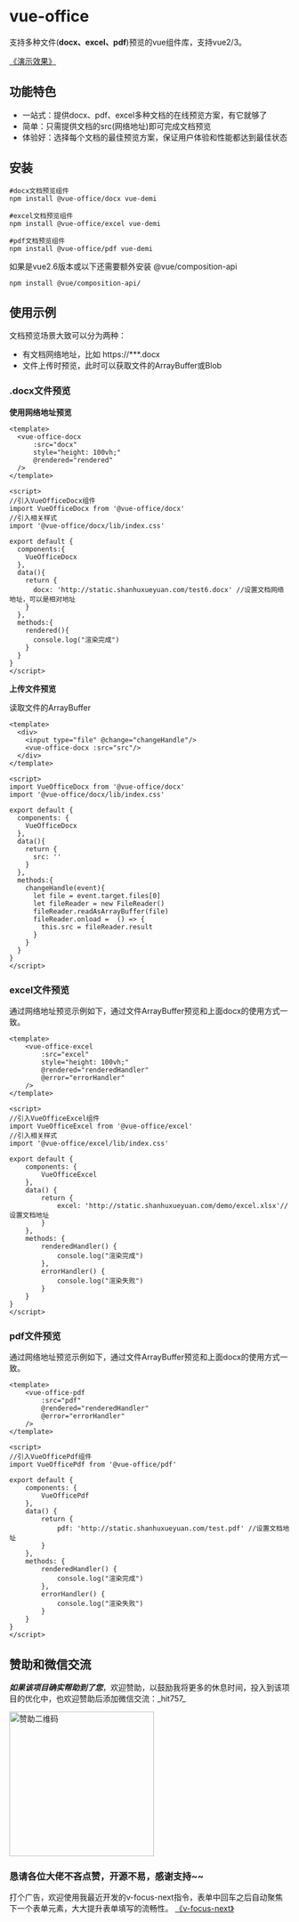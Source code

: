 # vue-office

支持多种文件(**docx、excel、pdf**)预览的vue组件库，支持vue2/3。

[《演示效果》](https://501351981.github.io/vue-office/examples/dist/)

## 功能特色
- 一站式：提供docx、pdf、excel多种文档的在线预览方案，有它就够了
- 简单：只需提供文档的src(网络地址)即可完成文档预览
- 体验好：选择每个文档的最佳预览方案，保证用户体验和性能都达到最佳状态

## 安装
```shell
#docx文档预览组件
npm install @vue-office/docx vue-demi

#excel文档预览组件
npm install @vue-office/excel vue-demi

#pdf文档预览组件
npm install @vue-office/pdf vue-demi
```
如果是vue2.6版本或以下还需要额外安装 @vue/composition-api
```shell
npm install @vue/composition-api/
```

## 使用示例
文档预览场景大致可以分为两种：
- 有文档网络地址，比如 https://***.docx
- 文件上传时预览，此时可以获取文件的ArrayBuffer或Blob

### .docx文件预览
**使用网络地址预览**
```vue
<template>
  <vue-office-docx 
      :src="docx"
      style="height: 100vh;"
      @rendered="rendered"
  />
</template>

<script>
//引入VueOfficeDocx组件
import VueOfficeDocx from '@vue-office/docx'
//引入相关样式
import '@vue-office/docx/lib/index.css'

export default {
  components:{
    VueOfficeDocx
  },
  data(){
    return {
      docx: 'http://static.shanhuxueyuan.com/test6.docx' //设置文档网络地址，可以是相对地址
    }
  },
  methods:{
    rendered(){
      console.log("渲染完成")
    }
  }
}
</script>
```

**上传文件预览**

读取文件的ArrayBuffer
```vue
<template>
  <div>
    <input type="file" @change="changeHandle"/>
    <vue-office-docx :src="src"/>
  </div>
</template>

<script>
import VueOfficeDocx from '@vue-office/docx'
import '@vue-office/docx/lib/index.css'

export default {
  components: {
    VueOfficeDocx
  },
  data(){
    return {
      src: ''
    }
  },
  methods:{
    changeHandle(event){
      let file = event.target.files[0]
      let fileReader = new FileReader()
      fileReader.readAsArrayBuffer(file)
      fileReader.onload =  () => {
        this.src = fileReader.result
      }
    }
  }
}
</script>
```
### excel文件预览

通过网络地址预览示例如下，通过文件ArrayBuffer预览和上面docx的使用方式一致。
```vue
<template>
    <vue-office-excel
        :src="excel"
        style="height: 100vh;"
        @rendered="renderedHandler"
        @error="errorHandler"
    />
</template>

<script>
//引入VueOfficeExcel组件
import VueOfficeExcel from '@vue-office/excel'
//引入相关样式
import '@vue-office/excel/lib/index.css'

export default {
    components: {
        VueOfficeExcel
    },
    data() {
        return {
            excel: 'http://static.shanhuxueyuan.com/demo/excel.xlsx'//设置文档地址
        }
    },
    methods: {
        renderedHandler() {
            console.log("渲染完成")
        },
        errorHandler() {
            console.log("渲染失败")
        }
    }
}
</script>
```

### pdf文件预览
通过网络地址预览示例如下，通过文件ArrayBuffer预览和上面docx的使用方式一致。
```vue
<template>
    <vue-office-pdf 
        :src="pdf"
        @rendered="renderedHandler"
        @error="errorHandler"
    />
</template>

<script>
//引入VueOfficePdf组件
import VueOfficePdf from '@vue-office/pdf'

export default {
    components: {
        VueOfficePdf
    },
    data() {
        return {
            pdf: 'http://static.shanhuxueyuan.com/test.pdf' //设置文档地址
        }
    },
    methods: {
        renderedHandler() {
            console.log("渲染完成")
        },
        errorHandler() {
            console.log("渲染失败")
        }
    }
}
</script>
```


## 赞助和微信交流

**_如果该项目确实帮助到了您_**，欢迎赞助，以鼓励我将更多的休息时间，投入到该项目的优化中，也欢迎赞助后添加微信交流：\_hit757_

<img src="https://501351981.github.io/vue-office/examples/dist/static/wx.png" alt="赞助二维码" width="260"/>

### 恳请各位大佬不吝点赞，开源不易，感谢支持~~


打个广告，欢迎使用我最近开发的v-focus-next指令，表单中回车之后自动聚焦下一个表单元素，大大提升表单填写的流畅性。
[《v-focus-next》](https://github.com/501351981/v-focus-next)
